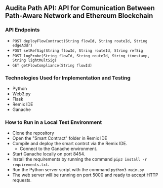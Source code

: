 ## Audita Path API: API for Comunication Between Path-Aware Network and Ethereum Blockchain
 
### API Endpoints
* `POST deployFlowContract(String flowId, String routeId, String edgeAddr)`
* `POST setRefSig(String flowId, String routeId, String refSig`
* `POST logProbe(String flowId, String routeId, String timestamp, String lightMultSig)`
* `GET getFlowCompliance(String flowId)`

### Technologies Used for Implementation and Testing
* Python
* Web3.py
* Flask
* Remix IDE
* Ganache

### How to Run in a Local Test Environment
* Clone the repository
* Open the "Smart Contract" folder in Remix IDE
* Compile and deploy the smart contrct via the Remix IDE. 
    * Connect to the Ganache environment.
* Start Ganache locally on port 8454.
* Install the requirements by running the command `pip3 install -r requirements.txt`.
* Run the Python server script with the command `python3 main.py`
* The web server will be running on port 5000 and ready to accept HTTP requests.

